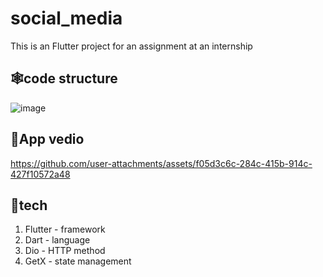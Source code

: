 # social_media
This is an Flutter project for an assignment at an internship

## 🕸️code structure 


  ![image](https://github.com/user-attachments/assets/41f46efe-524f-402c-83c9-42fcef1e1039)


## 📱App vedio


https://github.com/user-attachments/assets/f05d3c6c-284c-415b-914c-427f10572a48


## 🚀tech
1. Flutter - framework
2. Dart - language
3. Dio - HTTP method
4. GetX - state management
